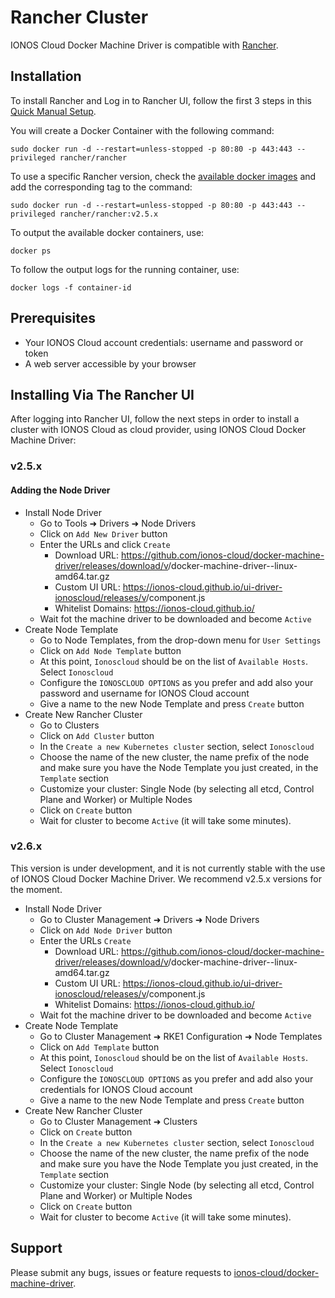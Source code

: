 # Rancher Cluster

IONOS Cloud Docker Machine Driver is compatible with [Rancher](https://rancher.com/).

## Installation

To install Rancher and Log in to Rancher UI, follow the first 3 steps in this [Quick Manual Setup](https://rancher.com/docs/rancher/v2.x/en/quick-start-guide/deployment/quickstart-manual-setup/).

You will create a Docker Container with the following command:

```text
sudo docker run -d --restart=unless-stopped -p 80:80 -p 443:443 --privileged rancher/rancher
```

To use a specific Rancher version, check the [available docker images](https://hub.docker.com/r/rancher/rancher/tags) and add the corresponding tag to the command: 

```text
sudo docker run -d --restart=unless-stopped -p 80:80 -p 443:443 --privileged rancher/rancher:v2.5.x
```

To output the available docker containers, use:

```text
docker ps
```

To follow the output logs for the running container, use:

```text
docker logs -f container-id
```

## Prerequisites

* Your IONOS Cloud account credentials: username and password or token
* A web server accessible by your browser


## Installing Via The Rancher UI

After logging into Rancher UI, follow the next steps in order to install a cluster with IONOS Cloud as cloud provider, using IONOS Cloud Docker Machine Driver:

### v2.5.x

#### Adding the Node Driver

* Install Node Driver
  * Go to Tools ➜ Drivers ➜ Node Drivers
  * Click on `Add New Driver` button
  * Enter the URLs and click `Create`
    * Download URL: https://github.com/ionos-cloud/docker-machine-driver/releases/download/v<version>/docker-machine-driver-<version>-linux-amd64.tar.gz
    * Custom UI URL: https://ionos-cloud.github.io/ui-driver-ionoscloud/releases/v<version>/component.js
    * Whitelist Domains: https://ionos-cloud.github.io/
  * Wait fot the machine driver to be downloaded and become `Active`
* Create Node Template
  * Go to Node Templates, from the drop-down menu for `User Settings`
  * Click on `Add Node Template` button
  * At this point, `Ionoscloud` should be on the list of `Available Hosts`. Select `Ionoscloud`
  * Configure the `IONOSCLOUD OPTIONS` as you prefer and add also your password and username for IONOS Cloud account
  * Give a name to the new Node Template and press `Create` button
* Create New Rancher Cluster
  * Go to Clusters
  * Click on `Add Cluster` button
  * In the `Create a new Kubernetes cluster` section, select `Ionoscloud`
  * Choose the name of the new cluster, the name prefix of the node and make sure you have the Node Template you just created, in the `Template` section
  * Customize your cluster: Single Node \(by selecting all etcd, Control Plane and Worker\) or Multiple Nodes
  * Click on `Create` button
  * Wait for cluster to become `Active` \(it will take some minutes\).
  
### v2.6.x

This version is under development, and it is not currently stable with the use of IONOS Cloud Docker Machine Driver. We recommend v2.5.x versions for the moment.

* Install Node Driver
  * Go to Cluster Management ➜ Drivers ➜ Node Drivers
  * Click on `Add Node Driver` button
  * Enter the URLs `Create`
    * Download URL: https://github.com/ionos-cloud/docker-machine-driver/releases/download/v<version>/docker-machine-driver-<version>-linux-amd64.tar.gz
    * Custom UI URL: https://ionos-cloud.github.io/ui-driver-ionoscloud/releases/v<version>/component.js
    * Whitelist Domains: https://ionos-cloud.github.io/
  * Wait fot the machine driver to be downloaded and become `Active`
* Create Node Template
  * Go to Cluster Management ➜ RKE1 Configuration ➜ Node Templates
  * Click on `Add Template` button
  * At this point, `Ionoscloud` should be on the list of `Available Hosts`. Select `Ionoscloud`
  * Configure the `IONOSCLOUD OPTIONS` as you prefer and add also your credentials for IONOS Cloud account
  * Give a name to the new Node Template and press `Create` button
* Create New Rancher Cluster
  * Go to Cluster Management ➜ Clusters
  * Click on `Create` button
  * In the `Create a new Kubernetes cluster` section, select `Ionoscloud`
  * Choose the name of the new cluster, the name prefix of the node and make sure you have the Node Template you just created, in the `Template` section
  * Customize your cluster: Single Node \(by selecting all etcd, Control Plane and Worker\) or Multiple Nodes
  * Click on `Create` button
  * Wait for cluster to become `Active` \(it will take some minutes\).
  
## Support

Please submit any bugs, issues or feature requests to [ionos-cloud/docker-machine-driver](https://github.com/ionos-cloud/docker-machine-driver/issues/new/choose).


